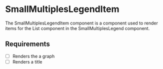 # SmallMultiplesLegendItem

The SmallMultiplesLegendItem component is a component used to render items for the
List component in the SmallMultiplesLegend component.

## Requirements

* [ ] Renders the a graph
* [ ] Renders a title
